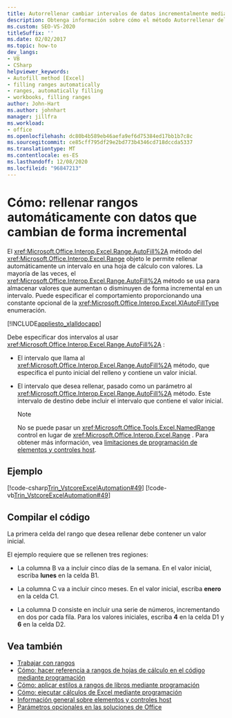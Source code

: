 ```yaml
---
title: Autorrellenar cambiar intervalos de datos incrementalmente mediante programación
description: Obtenga información sobre cómo el método Autorrellenar del objeto Range le permite rellenar un rango en una hoja de cálculo con valores automáticamente.
ms.custom: SEO-VS-2020
titleSuffix: ''
ms.date: 02/02/2017
ms.topic: how-to
dev_langs:
- VB
- CSharp
helpviewer_keywords:
- Autofill method [Excel]
- filling ranges automatically
- ranges, automatically filling
- workbooks, filling ranges
author: John-Hart
ms.author: johnhart
manager: jillfra
ms.workload:
- office
ms.openlocfilehash: dc80b4b589eb46aefa9ef6d75384ed17bb1b7c8c
ms.sourcegitcommit: ce85cff795df29e2bd773b4346cd718dccda5337
ms.translationtype: MT
ms.contentlocale: es-ES
ms.lasthandoff: 12/08/2020
ms.locfileid: "96847213"
---
```

# <a name="how-to-programmatically-automatically-fill-ranges-with-incrementally-changing-data"></a>Cómo: rellenar rangos automáticamente con datos que cambian de forma incremental
  El <xref:Microsoft.Office.Interop.Excel.Range.AutoFill%2A> método del <xref:Microsoft.Office.Interop.Excel.Range> objeto le permite rellenar automáticamente un intervalo en una hoja de cálculo con valores. La mayoría de las veces, el <xref:Microsoft.Office.Interop.Excel.Range.AutoFill%2A> método se usa para almacenar valores que aumentan o disminuyen de forma incremental en un intervalo. Puede especificar el comportamiento proporcionando una constante opcional de la <xref:Microsoft.Office.Interop.Excel.XlAutoFillType> enumeración.

 [!INCLUDE[appliesto_xlalldocapp](../vsto/includes/appliesto-xlalldocapp-md.md)]

 Debe especificar dos intervalos al usar <xref:Microsoft.Office.Interop.Excel.Range.AutoFill%2A> :

- El intervalo que llama al <xref:Microsoft.Office.Interop.Excel.Range.AutoFill%2A> método, que especifica el punto inicial del relleno y contiene un valor inicial.

- El intervalo que desea rellenar, pasado como un parámetro al <xref:Microsoft.Office.Interop.Excel.Range.AutoFill%2A> método. Este intervalo de destino debe incluir el intervalo que contiene el valor inicial.

    > [!NOTE]
    > No se puede pasar un <xref:Microsoft.Office.Tools.Excel.NamedRange> control en lugar de <xref:Microsoft.Office.Interop.Excel.Range> . Para obtener más información, vea [limitaciones de programación de elementos y controles host](../vsto/programmatic-limitations-of-host-items-and-host-controls.md).

## <a name="example"></a>Ejemplo
 [!code-csharp[Trin_VstcoreExcelAutomation#49](../vsto/codesnippet/CSharp/Trin_VstcoreExcelAutomationCS/Sheet1.cs#49)]
 [!code-vb[Trin_VstcoreExcelAutomation#49](../vsto/codesnippet/VisualBasic/Trin_VstcoreExcelAutomation/Sheet1.vb#49)]

## <a name="compile-the-code"></a>Compilar el código
 La primera celda del rango que desea rellenar debe contener un valor inicial.

 El ejemplo requiere que se rellenen tres regiones:

- La columna B va a incluir cinco días de la semana. En el valor inicial, escriba **lunes** en la celda B1.

- La columna C va a incluir cinco meses. En el valor inicial, escriba **enero** en la celda C1.

- La columna D consiste en incluir una serie de números, incrementando en dos por cada fila. Para los valores iniciales, escriba **4** en la celda D1 y **6** en la celda D2.

## <a name="see-also"></a>Vea también
- [Trabajar con rangos](../vsto/working-with-ranges.md)
- [Cómo: hacer referencia a rangos de hojas de cálculo en el código mediante programación](../vsto/how-to-programmatically-refer-to-worksheet-ranges-in-code.md)
- [Cómo: aplicar estilos a rangos de libros mediante programación](../vsto/how-to-programmatically-apply-styles-to-ranges-in-workbooks.md)
- [Cómo: ejecutar cálculos de Excel mediante programación](../vsto/how-to-programmatically-run-excel-calculations-programmatically.md)
- [Información general sobre elementos y controles host](../vsto/host-items-and-host-controls-overview.md)
- [Parámetros opcionales en las soluciones de Office](../vsto/optional-parameters-in-office-solutions.md)

